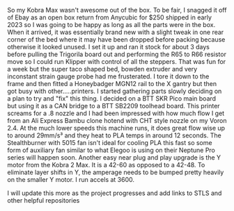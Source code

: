 So my Kobra Max wasn't awesome out of the box.  To be fair, I snagged it off of Ebay as an open box return from Anycubic for $250 shipped in early 2023 so I was going to be 
happy as long as all the parts were in the box.  When it arrived, it was essentially brand new with a slight tweak in one rear corner of the bed where it may have been dropped
before packing because otherwise it looked unused.   I set it up and ran it stock for about 3 days before pulling the Trigorila board out and performing the R65 to R66 resistor 
move so I could run Klipper with control of all the steppers.   That was fun for a week but the super taco shaped bed, bowden extruder and very inconstant strain gauge probe
had me frusterated.  I tore it down to the frame and then fitted a Honeybadger MGN12 rail to the X gantry but then got busy with other.....printers.   I started gathering parts
slowly deciding on a plan to try and "fix" this thing.   I decided on a BTT SKR Pico main board but using it as a CAN bridge to a BTT SB2209 toolhead board.  This printer screams
for a .8 nozzle and I had been impressed with how much flow I get from an Ali Express Bambu clone hotend with CHT style nozzle on my Voron 2.4.  At the much lower speeds this machine 
runs, it does great flow wise up to around 29mm/s³ and they heat to PLA temps in around 12 seconds.  The Stealthburner with 5015 fan isn't ideal for cooling PLA this fast so some form
of auxiliary fan similar to what Elegoo is using on their Neptune Pro series will happen soon.   Another easy near plug and play upgrade is the Y motor from the Kobra 2 Max. It is a 42-60 
as opposed to a 42-48.  To eliminate layer shifts in Y, the amperage needs to be bumped pretty heavily on the smaller Y motor.  I run accels at 3600.

I will update this more as the project progresses and add links to STLS and other helpful repositories 
